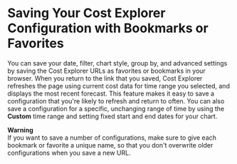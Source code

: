 # Saving Your Cost Explorer Configuration with Bookmarks or Favorites<a name="savewithbookmarks"></a>

You can save your date, filter, chart style, group by, and advanced settings by saving the Cost Explorer URLs as favorites or bookmarks in your browser\. When you return to the link that you saved, Cost Explorer refreshes the page using current cost data for time range you selected, and displays the most recent forecast\. This feature makes it easy to save a configuration that you're likely to refresh and return to often\. You can also save a configuration for a specific, unchanging range of time by using the **Custom** time range and setting fixed start and end dates for your chart\. 

**Warning**  
If you want to save a number of configurations, make sure to give each bookmark or favorite a unique name, so that you don't overwrite older configurations when you save a new URL\. 